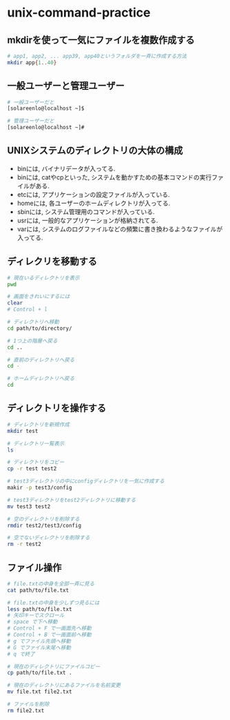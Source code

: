 # unix-command-practice

## mkdirを使って一気にファイルを複数作成する
```bash
# app1, app2, ... app39, app40というフォルダを一斉に作成する方法
mkdir app{1..40}
```

## 一般ユーザーと管理ユーザー
```bash
# 一般ユーザーだと
[solareenlo@localhost ~]$

# 管理ユーザーだと
[solareenlo@localhost ~]#
```

## UNIXシステムのディレクトリの大体の構成
- binには, バイナリデータが入ってる.
- binには, catやcpといった, システムを動かすための基本コマンドの実行ファイルがある.
- etcには, アプリケーションの設定ファイルが入っている.
- homeには, 各ユーザーのホームディレクトリが入ってる.
- sbinには, システム管理用のコマンドが入っている.
- usrには, 一般的なアプリケーションが格納されてる.
- varには, システムのログファイルなどの頻繁に書き換わるようなファイルが入ってる.

## ディレクリを移動する
```bash
# 現在いるディレクトリを表示
pwd

# 画面をきれいにするには
clear
# Control + l

# ディレクトリへ移動
cd path/to/directory/

# 1つ上の階層へ戻る
cd ..

# 直前のディレクトリへ戻る
cd -

# ホームディレクトリへ戻る
cd
```

## ディレクトリを操作する
```bash
# ディレクトリを新規作成
mkdir test

# ディレクトリ一覧表示
ls

# ディレクトリをコピー
cp -r test test2

# test3ディレクトリの中にconfigディレクトリを一気に作成する
makir -p test3/config

# test3ディレクトリをtest2ディレクトリに移動する
mv test3 test2

# 空のディレクトリを削除する
rmdir test2/test3/config

# 空でないディレクトリを削除する
rm -r test2
```

## ファイル操作
```bash
# file.txtの中身を全部一斉に見る
cat path/to/file.txt

# file.txtの中身を少しずつ見るには
less path/to/file.txt
# 矢印キーでスクロール
# space で下へ移動
# Control + F で一画面先へ移動
# Control + B で一画面前へ移動
# g でファイル先頭へ移動
# G でファイル末尾へ移動
# q で終了

# 現在のディレクトリにファイルコピー
cp path/to/file.txt .

# 現在のディレクトリにあるファイルを名前変更
mv file.txt file2.txt

# ファイルを削除
rm file2.txt
```

